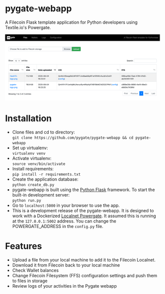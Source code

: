 # pygate-webapp
A Filecoin Flask template application for Python developers using Textile.io's Powergate.

![screencap](pygate-webapp-screenshot1.png)

# Installation
* Clone files and cd to directory:  
  `git clone https://github.com/pygate/pygate-webapp && cd pygate-webapp`  
* Set up virtualenv:  
  `virtualenv venv`  
* Activate virtualenv:  
  `source venv/bin/activate`  
* Install requirements:  
  `pip install -r requirements.txt`
* Create the application database:  
  `python create_db.py`
 * pygate-webapp is built using the [Python Flask](https://www.fullstackpython.com/flask.html) framework. To start the built-in development server:  
 `python run.py`
* Go to `localhost:5000` in your browser to use the app.
* This is a development release of the pygate-webapp. It is designed to work with a Dockerized [Localnet Powergate](https://docs.textile.io/powergate/localnet/). It assumed this is running at the `127.0.0.1:5002` address. You can change the POWERGATE_ADDRESS in the `config.py` file.

# Features
* Upload a file from your local machine to add it to the Filecoin Localnet.
* Download it from Filecoin back to your local machine
* Check Wallet balances
* Change Filecoin Filesystem (FFS) configuration settings and push them to files in storage
* Review logs of your activities in the Pygate webapp
